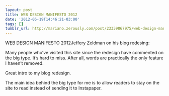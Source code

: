 ```yaml
---
layout: post
title: WEB DESIGN MANIFESTO 2012
date: '2012-05-19T14:46:21-03:00'
tags: []
tumblr_url: http://mariano.zerously.com/post/23359867975/web-design-manifesto-2012
---
```

WEB DESIGN MANIFESTO 2012Jeffery Zeldman on his blog redesing:


  Many people who’ve visited this site since the redesign have commented on the big type. It’s hard to miss. After all, words are practically the only feature I haven’t removed.


Great intro to my blog redesign.

The main idea behind the big type for me is to allow readers to stay on the site to read instead of sending it to Instapaper.
